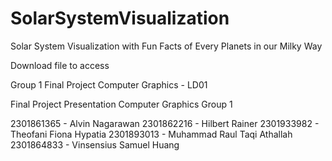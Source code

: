 # SolarSystemVisualization
Solar System Visualization with Fun Facts of Every Planets in our Milky Way

Download file to access

Group 1 Final Project Computer Graphics - LD01

Final Project Presentation Computer Graphics Group 1


2301861365 - Alvin Nagarawan
2301862216 - Hilbert Rainer
2301933982 - Theofani Fiona Hypatia
2301893013 - Muhammad Raul Taqi Athallah
2301864833 - Vinsensius Samuel Huang
